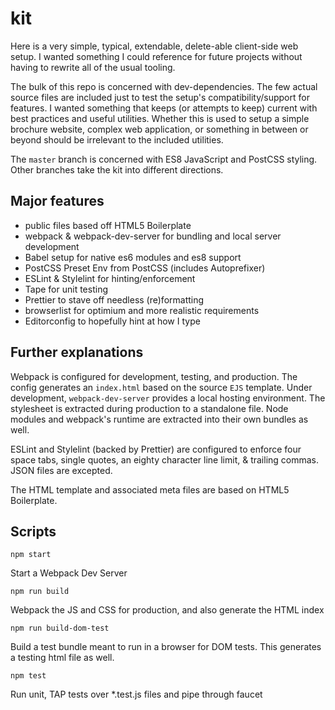# kit

Here is a very simple, typical, extendable, delete-able client-side web setup. I wanted something I could reference for future projects without having to rewrite all of the usual tooling.

The bulk of this repo is concerned with dev-dependencies. The few actual source files are included just to test the setup's compatibility/support for features. I wanted something that keeps (or attempts to keep) current with best practices and useful utilities. Whether this is used to setup a simple brochure website, complex web application, or something in between or beyond should be irrelevant to the included utilities.

The `master` branch is concerned with ES8 JavaScript and PostCSS styling. Other branches take the kit into different directions.

## Major features

-   public files based off HTML5 Boilerplate
-   webpack & webpack-dev-server for bundling and local server development
-   Babel setup for native es6 modules and es8 support
-   PostCSS Preset Env from PostCSS (includes Autoprefixer)
-   ESLint & Stylelint for hinting/enforcement
-   Tape for unit testing
-   Prettier to stave off needless (re)formatting
-   browserlist for optimium and more realistic requirements
-   Editorconfig to hopefully hint at how I type

## Further explanations

Webpack is configured for development, testing, and production. The config generates an `index.html` based on the source `EJS` template. Under development, `webpack-dev-server` provides a local hosting environment. The stylesheet is extracted during production to a standalone file. Node modules and webpack's runtime are extracted into their own bundles as well.

ESLint and Stylelint (backed by Prettier) are configured to enforce four space tabs, single quotes, an eighty character line limit, & trailing commas. JSON files are excepted.

The HTML template and associated meta files are based on HTML5 Boilerplate.

## Scripts

```
npm start
```

Start a Webpack Dev Server

```
npm run build
```

Webpack the JS and CSS for production, and also generate the HTML index

```
npm run build-dom-test
```

Build a test bundle meant to run in a browser for DOM tests. This generates a testing html file as well.

```
npm test
```

Run unit, TAP tests over \*.test.js files and pipe through faucet

